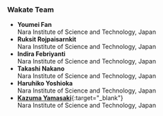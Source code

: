 ### Wakate Team

- **Youmei Fan**<br>Nara Institute of Science and Technology, Japan
- **Ruksit Rojpaisarnkit**<br>Nara Institute of Science and Technology, Japan
- **Indira Febriyanti**<br>Nara Institute of Science and Technology, Japan
- **Takashi Nakano**<br>Nara Institute of Science and Technology, Japan
- **Haruhiko Yoshioka**<br>Nara Institute of Science and Technology, Japan
- [**Kazuma Yamasaki**](https://hietan.com){:target="_blank"}<br>Nara Institute of Science and Technology, Japan
